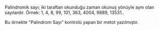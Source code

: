Palindromik sayı;
iki taraftan okunduğu zaman okunuş yönüyle aynı olan sayılardır. Örnek: 1, 4, 8, 99, 101, 363, 4004, 9889, 13531..

Bu örnekte "Palindrom Sayı" kontrolü yapan bir metot yazılmıştır.
